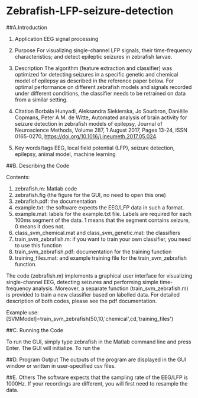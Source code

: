 # Zebrafish-LFP-seizure-detection

##A.Introduction 

1. Application
EEG signal processing

2. Purpose
For visualizing single-channel LFP signals, their time-frequency characteristics; and detect epileptic seizures in zebrafish larvae. 

3. Description
The algorithm (feature extraction and classifier) was optimized for detecting seizures in a specific genetic and chemical model of epilepsy as described in the reference paper below. For optimal performance on different zebrafish models and signals recorded under different conditions, the classifier needs to be retrained on data from a similar setting.

4. Citation
Borbála Hunyadi, Aleksandra Siekierska, Jo Sourbron, Daniëlle Copmans, Peter A.M. de Witte, Automated analysis of brain activity for seizure detection in zebrafish models of epilepsy, Journal of Neuroscience Methods, Volume 287, 1 August 2017, Pages 13-24, ISSN 0165-0270, https://doi.org/10.1016/j.jneumeth.2017.05.024.

5. Key words/tags
EEG, local field potential (LFP), seizure detection, epilepsy, animal model, machine learning

##B. Describing the Code 

Contents:
1. zebrafish.m: Matlab code
2. zebrafish.fig (the figure for the GUI, no need to open this one)
3. zebrafish.pdf: the documentation
4. example.txt: the software expects the EEG/LFP data in such a format.
5. example.mat: labels for the example.txt file. Labels are required for each 100ms segment of the data. 1 means that the segment contains seizure, 0 means it does not.
6. class_svm_chemical.mat and class_svm_genetic.mat: the classifiers
7. train_svm_zebrafish.m: if you want to train your own classifier, you need to use this function
8. train_svm_zebrafish.pdf: documentation for the training function
9. training_files.mat: and example training file for the train_svm_zebrafish function.

The code (zebrafish.m) implements a graphical user interface for visualizing single-channel EEG, detecting seizures and performing simple time-frequency analysis. 
Moreover, a separate function (train_svm_zebrafish.m) is provided to train a new classifier based on labelled data. For detailed description of both codes, please see the pdf documentation. 

Example use: 
[SVMModel]=train_svm_zebrafish(50,10,'chemical',cd,'training_files')


##C. Running the Code 

To run the GUI, simply type zebrafish in the Matlab command line and press Enter. The GUI will initialize.
To run the 
  	

##D. Program Output 
The outputs of the program are displayed in the GUI window or written in user-specified csv files.

##E. Others
The software expects that the sampling rate of the EEG/LFP is 1000Hz. If your recordings are different, you will first need to resample the data.
